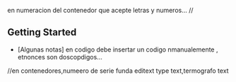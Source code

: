 en numeracion del contenedor que acepte letras y numeros...
//
## Getting Started
- [Algunas notas]
en codigo debe insertar un codigo nmanualemente , 
etnonces son doscopdigos...


//en contenedores,numeero de serie funda editext type text,termografo text
